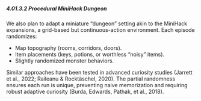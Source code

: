 ##### 4.01.3.2 Procedural MiniHack Dungeon

We also plan to adapt a miniature “dungeon” setting akin to the MiniHack expansions, a grid-based but continuous-action environment. Each episode randomizes:
- Map topography (rooms, corridors, doors).
- Item placements (keys, potions, or worthless “noisy” items).
- Slightly randomized monster behaviors.

Similar approaches have been tested in advanced curiosity studies (Jarrett et al., 2022; Raileanu & Rocktäschel, 2020). The partial randomness ensures each run is unique, preventing naive memorization and requiring robust adaptive curiosity (Burda, Edwards, Pathak, et al., 2018).
